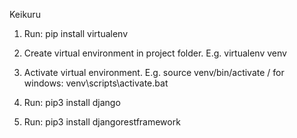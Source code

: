 Keikuru

1) Run: pip install virtualenv

2) Create virtual environment in project folder. E.g. virtualenv venv

3) Activate virtual environment. E.g. source venv/bin/activate / for windows: venv\scripts\activate.bat

4) Run: pip3 install django

5) Run: pip3 install djangorestframework

